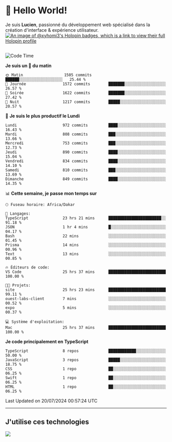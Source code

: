 # 👋 Hello World!

Je suis **Lucien**, passionné du développement web spécialisé dans la création d'interface & expérience utilisateur.
[![An image of @xyhomi3's Holopin badges, which is a link to view their full Holopin profile](https://holopin.me/xyhomi3)](https://holopin.io/@xyhomi3)

##

<!--START_SECTION:waka-->
![Code Time](http://img.shields.io/badge/Code%20Time-1%2C534%20hrs%2010%20mins-blue)

**Je suis un 🐤 du matin** 

```text
🌞 Matin                  1505 commits        ██████░░░░░░░░░░░░░░░░░░░   25.44 % 
🌆 Journée                1572 commits        ███████░░░░░░░░░░░░░░░░░░   26.57 % 
🌃 Soirée                 1622 commits        ███████░░░░░░░░░░░░░░░░░░   27.42 % 
🌙 Nuit                   1217 commits        █████░░░░░░░░░░░░░░░░░░░░   20.57 % 
```
📅 **Je suis le plus productif le Lundi** 

```text
Lundi                    972 commits         ████░░░░░░░░░░░░░░░░░░░░░   16.43 % 
Mardi                    808 commits         ███░░░░░░░░░░░░░░░░░░░░░░   13.66 % 
Mercredi                 753 commits         ███░░░░░░░░░░░░░░░░░░░░░░   12.73 % 
Jeudi                    890 commits         ████░░░░░░░░░░░░░░░░░░░░░   15.04 % 
Vendredi                 834 commits         ████░░░░░░░░░░░░░░░░░░░░░   14.10 % 
Samedi                   810 commits         ███░░░░░░░░░░░░░░░░░░░░░░   13.69 % 
Dimanche                 849 commits         ████░░░░░░░░░░░░░░░░░░░░░   14.35 % 
```


📊 **Cette semaine, je passe mon temps sur** 

```text
🕑︎ Fuseau horaire: Africa/Dakar

💬 Langages: 
TypeScript               23 hrs 21 mins      ███████████████████████░░   91.18 % 
JSON                     1 hr 4 mins         █░░░░░░░░░░░░░░░░░░░░░░░░   04.17 % 
Bash                     22 mins             ░░░░░░░░░░░░░░░░░░░░░░░░░   01.45 % 
Prisma                   14 mins             ░░░░░░░░░░░░░░░░░░░░░░░░░   00.96 % 
Text                     13 mins             ░░░░░░░░░░░░░░░░░░░░░░░░░   00.85 % 

🔥 Éditeurs de code: 
VS Code                  25 hrs 37 mins      █████████████████████████   100.00 % 

🐱‍💻 Projets: 
site                     25 hrs 23 mins      █████████████████████████   99.11 % 
ouest-labs-client        7 mins              ░░░░░░░░░░░░░░░░░░░░░░░░░   00.52 % 
expo                     5 mins              ░░░░░░░░░░░░░░░░░░░░░░░░░   00.37 % 

💻 Système d'exploitation: 
Mac                      25 hrs 37 mins      █████████████████████████   100.00 % 
```

**Je code principalement en TypeScript** 

```text
TypeScript               8 repos             ████████████░░░░░░░░░░░░░   50.00 % 
JavaScript               3 repos             █████░░░░░░░░░░░░░░░░░░░░   18.75 % 
CSS                      1 repo              ██░░░░░░░░░░░░░░░░░░░░░░░   06.25 % 
Swift                    1 repo              ██░░░░░░░░░░░░░░░░░░░░░░░   06.25 % 
HTML                     1 repo              ██░░░░░░░░░░░░░░░░░░░░░░░   06.25 % 
```




 Last Updated on 20/07/2024 00:57:24 UTC
<!--END_SECTION:waka-->
---

## J'utilise ces technologies

<p align="left">
  <a href="https://skillicons.dev">
    <img src="https://skillicons.dev/icons?i=ts,js,md,scss,tailwind,react,docker,express,astro,vite,nextjs,vercel,figma,ableton" />
  </a>
</p>

